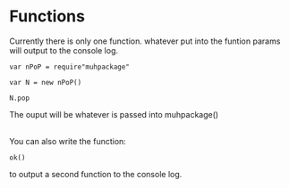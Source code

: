 # Functions
Currently there is only one function. whatever put into the funtion params will output to the console log.
```
var nPoP = require"muhpackage"

var N = new nPoP()

N.pop
```

The ouput will be whatever is passed into muhpackage()


<br>
You can also write the function:

```
ok()
```
to output a second function to the console log.